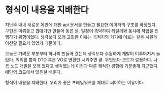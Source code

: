 # 형식이 내용을 지배한다

지난주 내내 새로운 메인에 대한 api 문서를 만들고 필요한 데이터의 구조를 확정했다. 구현은 미뤄놓고 껍대기만 만들어 놓은 셈. 일정이 촉박하여 헤일리와 동시에 작업을 진행하기 위함이었다. 생각보다 오래 고민한 이유는 목적지와 거기에 이르는 길을 시뮬레이션할 필요가 있었기 때문이다.

오늘은 가벼운 부분부터 하나씩 만들어 갔는데 생각보다 수월하게 개발이 이루어져서 놀랐다. 쿼리를 뽑아 DTO 혹은 VO로 변환만 시켜주면 끝. 무엇보다 코드가 깔끔하다. 나름 노드 개발을 오래 했다고 생각했는데 이전과 다른 쾌적한 경험에 기분좋게 퇴근했다. 에단의 코드에서 많은걸 배운다.

형식이 내용을 지배한다. 우리가 좋은 프레임워크를 제대로 써야하는 이유이다.
